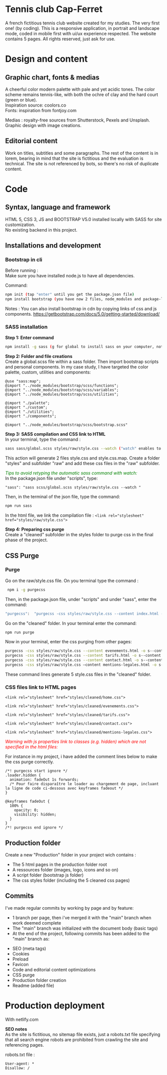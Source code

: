 # Tennis club Cap-Ferret
A french fictitious tennis club website created for my studies. The very first one! (by coding).
This is a responsive application, in portrait and landscape mode, coded in mobile first with ui/ux experience respected.
The website contains 5 pages. All rights reserved, just ask for use.

# Design and content
## Graphic chart, fonts & medias
A cheerful color modern palette with pale and yet acidic tones. The color scheme remains tennis-like, with both the ochre of clay and the hard court (green or blue).  
Inspiration source: coolors.co  
Fonts: inspiration from fontjoy.com

Medias : royalty-free sources from Shutterstock, Pexels and Unsplash.  
Graphic design with image creations.

## Editorial content
Work on titles, subtitles and some paragraphs. The rest of the content is in lorem, bearing in mind that the site is fictitious and the evaluation is technical. The site is not referenced by bots, so there's no risk of duplicate content.

# Code
## Syntax, language and framework
HTML 5, CSS 3, JS and BOOTSTRAP V5.0 installed locally with SASS for site customization.  
No existing backend in this project.

## Installations and development
### Bootstrap in cli
Before running :  
Make sure you have installed node.js to have all dependencies.

Command:
```bash 
npm init (tap "enter" until you get the package.json file)
npm install bootstrap (you have now 2 files, node_modules and package-lock.json)
```

Notes :  You can also install bootstrap in cdn by copying links of css and js components.
https://getbootstrap.com/docs/5.0/getting-started/download/  


### SASS installation  

**Step 1: Enter command**
```bash
npm install -g sass (g for global to install sass on your computer, not only for the project)
```  


**Step 2: Folder and file creations**  
Create a global.scss file within a sass folder. Then import bootstrap scripts and personal components. In my case study, I have targeted the color palette, custom, utilities and components:

```
@use "sass:map";
@import "../node_modules/bootstrap/scss/functions";
@import "../node_modules/bootstrap/scss/variables";
@import "../node_modules/bootstrap/scss/utilities";

@import "./palette";
@import "./custom";
@import "./utilities";
@import "./components";

@import "../node_modules/bootstrap/scss/bootstrap.scss"
```  


**Step 3: SASS compilation and CSS link to HTML**  
In your terminal, type the command :
```bash
sass sass/global.scss styles/raw/style.css --watch ("watch" enables to register the changes and automatic compilation of scss/sass to css)
```

This action will generate 2 files style.css and style.css.map. Create a folder "styles" and subfolder "raw" and add these css files in the "raw" subfolder.


<span style="color:green">*Tips to avoid retyping the automatic sass command with watch:*</span>  
In the package.json file under "scripts", type:
```
"sass": "sass scss/global.scss styles/raw/style.css --watch "
```

Then, in the terminal of the json file, type the command:
 ```bash 
 npm run sass
 ```

In the html file, we link the compilation file :
```<link rel="stylesheet" href="styles/raw/style.css">```  



**Step 4: Preparing css purge**  
Create a "cleaned" subfolder in the styles folder to purge css in the final phase of the project.  


## CSS Purge
### Purge
Go on the raw/style.css file. On you terminal type the command :
```bash 
 npm i -g purgecss
 ```

Then, in the package.json file, under "scripts" and under "sass", enter the command:
```bash
"purgecss":  "purgecss -css styles/raw/style.css --content index.html -o s--content index.html scripts/*.js -o styles/cleaned/home.css"
 ```
Go on the "cleaned" folder. In your terminal enter the command:
```bash
npm run purge
```

Now in your terminal, enter the css purging from other pages:
```bash
purgecss -css styles/raw/style.css --content evenements.html -o s--content evenements.html scripts/*.js -o styles/cleaned/evenements.css
purgecss -css styles/raw/style.css --content tarifs.html -o s--content tarifs.html scripts/*.js -o styles/cleaned/tarifs.css
purgecss -css styles/raw/style.css --content contact.html -o s--content contact.html scripts/*.js -o styles/cleaned/contact.css
purgecss -css styles/raw/style.css —content mentions-legales.html -o s--content mentions-legales.html scripts/*.js -o styles/cleaned/mentions-legales.css
```

These command lines generate 5 style.css files in the "cleaned" folder.  



### CSS files link to HTML pages
```
<link rel="stylesheet" href="styles/cleaned/home.css">

<link rel="stylesheet" href="styles/cleaned/evenements.css">

<link rel="stylesheet" href="styles/cleaned/tarifs.css">

<link rel="stylesheet" href="styles/cleaned/contact.css">

<link rel="stylesheet" href="styles/cleaned/mentions-legales.css">
```

<span style="color:red">*Warning with js properties link to classes (e.g. hidden) which are not specified in the html files:*</span>

For instance in my project, i have added the comment lines below to make the css purge correctly.

```
/*! purgecss start ignore */
.loader.hidden {
  animation: fadeOut 1s forwards;
  /* Pour faire disparaître le loader au chargement de page, incluant la ligne de code ci-dessous avec keyframes fadeout */
}

@keyframes fadeOut {
  100% {
    opacity: 0;
    visibility: hidden;
  }
}
/*! purgecss end ignore */
```


## Production folder
Create a new "Production" folder in your project wich contains :
 * The 5 html pages in the production folder root
 * A ressources folder (images, logo, icons and so on)
 * A script folder (bootstrap js folder)
 * The css styles folder (including the 5 cleaned css pages)

 ## Commits
I've made regular commits by working by page and by feature:
- 1 branch per page, then i've merged it with the "main" branch when work deemed complete
- The "main" branch was initialized with the document body (basic tags)
- At the end of the project, following commits has been added to the "main" branch as:
* SEO (meta tags)
* Cookies
* Preload
* Favicon 
* Code and editorial content optimizations
* CSS purge
* Production folder creation
* Readme (added file)

# Production deployment
With netlify.com  

<span class="text-warning">**SEO notes**</span>  
As the site is fictitious, no sitemap file exists, just a robots.txt file specifying that all search engine robots are prohibited from crawling the site and referencing pages.

robots.txt file :
```
User-agent: *
Disallow: /
```